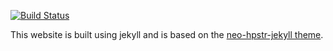 [![Build Status](https://travis-ci.org/mi5-77/rl-rechtsanwaelte.de.svg?branch=master)](https://travis-ci.org/mi5-77/rl-rechtsanwaelte.de)

This website is built using jekyll and is based on the [neo-hpstr-jekyll theme](https://github.com/aron-bordin/neo-hpstr-jekyll-theme).
